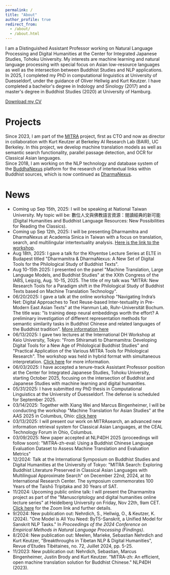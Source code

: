 ```yaml
---
permalink: /
title: "About"
author_profile: true
redirect_from:
  - /about/
  - /about.html
---
```


I am a Distinguished Assistant Professor working on Natural Language Processing and Digital Humanities at the Center for Integrated Japanese Studies, Tohoku University. My interests are machine learning and natural language processing with special focus on Asian low-resource languages as well as the intersection between Buddhist Studies and NLP applications. In 2025, I completed my PhD in computational linguistics at University of Duesseldorf, under the guidance of Oliver Hellwig and Kurt Keutzer. I have completed a bachelor's degree in Indology and Sinology (2017) and a master's degree in Buddhist Studies (2020) at University of Hamburg. 

[Download my CV](/files/cv-2025-oct.pdf)

Projects
=====
Since 2023, I am part of the [MITRA](https://dharmamitra.org) project, first as CTO and now as director in collaboration with Kurt Keutzer at Berkeley AI Research Lab (BAIR), UC Berkeley. In this project, we develop machine translation models as well as semantic search functionality, parallel passage detection, and OCR for Classical Asian languages.  
Since 2018, I am working on the NLP technology and database system of the [BuddhaNexus](https://buddhanexus.net) platform for the research of intertextual links within Buddhist sources, which is now continued as [DharmaNexus](https://dharmanexus.org).  

News
=====
- Coming up Sep 15th, 2025: I will be speaking at National Taiwan University. My topic will be: 數位人文與佛教語言資源：閱讀經典的新可能 (Digital Humanities and Buddhist Language Resources: New Possibilities for Reading the Classics).
- Coming up Sep 12th, 2025: I will be presenting Dharmamitra and DharmaNexus at Academia Sinica in Taiwan with a focus on translation, search, and multilingular intertextuality analysis. [Here is the link to the workshop](https://www.litphil.sinica.edu.tw/main/posts/3041).
- Aug 18th, 2025: I gave a talk for the Khyentse Lecture Series at ELTE in Budapest titled "Dharmamitra & DharmaNexus: A New Set of Digital Tools for the Philological Study of Buddhist Texts".
- Aug 10-15th 2025: I presented on the panel "Machine Translation, Large Language Models, and Buddhist Studies" at the XXth Congress of the IABS, Leipzig, Aug. 10-15, 2025. The title of my talk was "MITRA: New Research Tools for a Paradigm shift in the Philological Study of Buddhist Texts based on Machine Translation Technology".
- 06/20/2025: I gave a talk at the online workshop "Navigating Indra’s Net: Digital Approaches to Text Reuse-based Inter-textuality in Pre-Modern East Asian Texts" at the Hanmun Lab, Ruhr-Universität Bochum. The title was: "Is training deep neural embeddings worth the effort? A preliminary investigation of different representation methods for semantic similarity tasks in Buddhist Chinese and related languages of the Buddhist tradition". [More information here](https://www.oaw.ruhr-uni-bochum.de/forschung/hanmun_lab/worhshops/index.html.en)
- 06/13/2025: I gave two lectures at the International DH Workshop at Keio University, Tokyo: "From Sthiramati to Dharmamitra: Developing Digital Tools for a New Age of Philological Buddhist Studies" and "Practical Application of the Various MITRA Tools for Philological Research". The workshop was held in hybrid format with simultaneous interpretation. [Click here](https://sites.google.com/view/dhws2025b/) for more information.
- 06/03/2025: I have accepted a tenure-track Assistant Professor position at the Center for Integrated Japanese Studies, Tohoku University, starting October 2025, focusing on the intersection of Buddhist and Japanese Studies with machine learning and digital humanities.
- 05/31/2025: I have submitted my PhD thesis in Computational Linguistics at the University of Duesseldorf. The defense is scheduled for September 2025.
- 03/14/2025: Together with Xiang Wei and Marcus Bingenheimer, I will be conducting the workshop "Machine Translation for Asian Studies" at the AAS 2025 in Columbus, Ohio: [click here](https://asianstudies.confex.com/asianstudies/2025/meetingapp.cgi/Session/8470)
- 03/13/2025: I will present our work on MITRAsearch, an advanced new information retrieval system for Classical Asian Languages, at the CEAL Technology Forum in Ohio, Columbus.
- 03/09/2025: New paper accepted at NLP4DH 2025 (proceedings will follow soon): "MITRA-zh-eval: Using a Buddhist Chinese Language Evaluation Dataset to Assess Machine Translation and Evaluation Metrics"
- 12/2024: Talk at the International Symposium on Buddhist Studies and Digital Humanities at the University of Tokyo: "MITRA Search: Exploring Buddhist Literature Preserved in Classical Asian Languages with Multilingual Approximate Search" on December 22nd, 2024, at Ito International Research Center. The symposium commemorates 100 Years of the Taishō Tripiṭaka and 30 Years of SAT.
- 11/2024: Upcoming public online talk: I will present the Dharmamitra project as part of the "Manuscriptology and digital humanities online lecture series" at Heidelberg University on Friday, Nov 22th, 9am CET. [Click here](https://www.sai.uni-heidelberg.de/en/events-at-sai/dharmamitra-2024-11-22) for the Zoom link and further details.
- 9/2024: New publication out: Nehrdich, S., Hellwig, O., & Keutzer, K. (2024). "One Model is All You Need: ByT5-Sanskrit, a Unified Model for Sanskrit NLP Tasks." In <i>Proceedings of the 2024 Conference on Empirical Methods in Natural Language Processing (Findings)</i>.
- 8/2024: New publication out: Meelen, Marieke, Sebastian Nehrdich and Kurt Keutzer, "Breakthroughs in Tibetan NLP & Digital Humanities", Revue d'Etudes Tibétaines, no. 72, Juillet 2024, pp. 5-25.
- 11/2023: New publication out: Nehrdich, Sebastian, Marcus Bingenheimer, Justin Brody and Kurt Keutzer. "MITRA-zh: An efficient, open machine translation solution for Buddhist Chinese." NLP4DH (2023).




